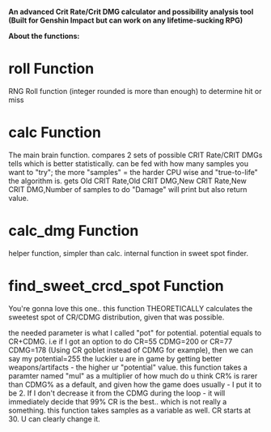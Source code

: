 **An advanced Crit Rate/Crit DMG calculator and possibility analysis tool (Built for Genshin Impact but can work on any lifetime-sucking RPG)**

**About the functions:**
# roll Function
RNG Roll function (integer rounded is more than enough) to determine hit or miss

# calc Function
The main brain function.
compares 2 sets of possible CRIT Rate/CRIT DMGs
tells which is better statistically.
can be fed with how many samples you want to "try";
the more "samples" = the harder CPU wise and "true-to-life" the algorithm is.
gets Old CRIT Rate,Old CRIT DMG,New CRIT Rate,New CRIT DMG,Number of samples to do "Damage"
will print but also return value.


# calc_dmg Function
helper function, simpler than calc.
internal function in sweet spot finder.


# find_sweet_crcd_spot Function
You're gonna love this one..
this function THEORETICALLY calculates the sweetest spot of CR/CDMG distribution, given that was possible.

the needed parameter is what I called "pot" for potential.
potential equals to CR+CDMG. i.e if I got an option to do CR=55 CDMG=200 or CR=77 CDMG=178 (Using CR goblet instead of CDMG for example), then we can say my potential=255
the luckier u are in game by getting better weapons/artifacts - the higher ur "potential" value.
this function takes a paramter named "mul" as a multiplier of how much do u think CR% is rarer than CDMG%
as a default, and given how the game does usually - I put it to be 2. If I don't decrease it from the CDMG during the loop - it will immediately decide that 99% CR is the best.. which is not really a something.
this function takes samples as a variable as well.
CR starts at 30. U can clearly change it.
